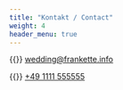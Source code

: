 ```yaml
---
title: "Kontakt / Contact"
weight: 4
header_menu: true
---
```


{{<icon class="fa fa-envelope">}}&nbsp;[wedding@frankette.info](mailto:wedding@frankette.info)

{{<icon class="fa fa-phone">}}&nbsp;[+49 1111 555555](tel:+491111555555)
